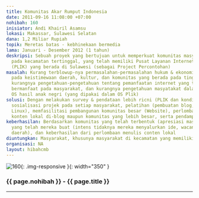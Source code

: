 ```yaml
---
title: Komunitas Akar Rumput Indonesia
date: 2011-09-16 11:08:00 +07:00
nohibah: 160
inisiator: Andi Khairil Asamsu
lokasi: Makassar, Sulawesi Selatan
dana: 1,2 Miliar Rupiah
topik: Meretas batas - kebhinekaan bermedia
lama: Januari - Desember 2012 (1 tahun)
deskripsi: Sebuah proyek yang bertujuan untuk memperkuat komunitas masyarakat, khususnya
  pada kecamatan tertinggal, yang telah memiliki Pusat Layanan Internet Kecamatan
  (PLIK) yang berada di Sulawesi (sebagai Project Percontohan)
masalah: Kurang terblowup-nya permasalahan-permasalahan hukum & ekonomi ataupun sampai
  pada keistimewaan daerah, kultur, dan komunitas yang berada pada tinggat kecamatan;
  kurangnya pengetahuan-pengetahuan tentang pemanfaatan internet yang tepat guna &
  bermanfaat pada masyarakat, dan kurangnya pengetahuan masyatakat dalam menggunakan
  OS hasil anak negri (yang dipakai dalam OS Plik)
solusi: Dengan melakukan survey & pendataan lebih ricni (PLIK dan kondisi sosial masyarakat),
  sosialisasi projek pada setiap masyarakat, pelatihan (pembuatan blog, dan penggunaan
  Linux), memfasilitasi pembangunan komunitas besar (Website), perlombaan menulis
  konten lokal di-blog maupun komunitas yang lebih besar, serta pendampingan dan monitoring
keberhasilan: Berdasarkan komunitas yang telah terbentuk (apresiasi masyarakat), blog
  yang telah mereka buat (intens tidaknya mereka menyalurkan ide, wacana, dan isu
  daerah), dan keberhasilan dari perlombaan menulis conten lokal
diuntungkan: Masyarakat, khusunya masyarakat di kecamatan yang memiliki PLIK
organisasi: NA
layout: hibahcmb
---
```


![160](/static/img/hibahcmb/160.png){: .img-responsive }{: width="350" }

### {{ page.nohibah }} - {{ page.title }}

---
